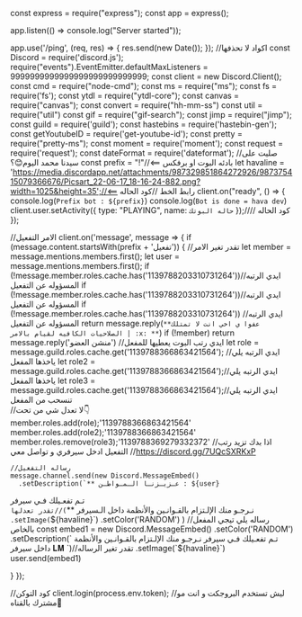 const express = require("express");
const app = express();

app.listen(() => console.log("Server started"));

app.use('/ping', (req, res) => {
  res.send(new Date());
});
//اكواد لا تحذفها
const Discord = require('discord.js');
require("events").EventEmitter.defaultMaxListeners = 9999999999999999999999999999;
const client = new Discord.Client();
const cmd = require("node-cmd");
const ms = require("ms");
const fs = require('fs');
const ytdl = require("ytdl-core");
const canvas = require("canvas");
const convert = require("hh-mm-ss")
const util = require("util")
const gif = require("gif-search");
const jimp = require("jimp");
const guild = require('guild');
const hastebins = require('hastebin-gen');
const getYoutubeID = require('get-youtube-id');
const pretty = require("pretty-ms");
const moment = require('moment');
const request = require('request');
const dateFormat = require('dateformat');
//صليت على سيدنا محمد اليوم😊؟
const prefix = "!"//⟸ بادئه البوت او برفكس
let havaline = 'https://media.discordapp.net/attachments/987329851864272926/987375415079366676/Picsart_22-06-17_18-16-24-882.png?width=1025&height=35';//⟸ رابط الخط 
//كود الحاله
client.on("ready", () => {
  console.log(`Prefix bot : ${prefix}`)
  console.log(`Bot is done = hava dev`)
  client.user.setActivity({ type: "PLAYING", name: `حاله البوتك` });//// كود الحاله
});

//الامر التفعيل
client.on('message', message => {
  if (message.content.startsWith(prefix + 'تفعيل')) { //تقدر تغير الامر
    let member = message.mentions.members.first();
    let user = message.mentions.members.first(); if (!message.member.roles.cache.has('1139788203310731264'))//ايدي الرتبه المسؤوله عن التفعيل
      if (!message.member.roles.cache.has('1139788203310731264'))//ايدي الرتبه المسؤوله عن التفعيل
        if (!message.member.roles.cache.has('1139788203310731264'))  //ايدي الرتبه المسؤوله عن التفعيل
          return message.reply(`**عفوا ي اخي انت لا تمتلك الصلاحيات الكافيه لقيام بالامر | :x: **`)
    if (!member) return message.reply('منشن العضو')
    //ايدي رتب البوت يعطيها للمفعل
    let role = message.guild.roles.cache.get('1139788366863421564');
    //ايدي الرتبه يلي ياخذها المفعل 
    let role2 = message.guild.roles.cache.get('1139788366863421564');//ايدي الرتبه يلي ياخذها المفعل
    let role3 = message.guild.roles.cache.get('1139788366863421564');//ايدي الرتبه يلي تنسحب من المفعل     
    //لا تعدل شي من تحت👇   
    member.roles.add(role);'1139788366863421564'
    member.roles.add(role2);'1139788366863421564'
    member.roles.remove(role3);'1139788369279332372'
    //اذا بدك تزيد رتب التفعيل ادخل سيرفري و تواصل معي 
    //https://discord.gg/7UQcSXRKxP

    //رساله التفعيل
    message.channel.send(new Discord.MessageEmbed()
      .setDescription(`** عـزيـزنـا الـمـواطـن : ${user}
تـم تفعـيلك فـي سيرفر  
نـرجـو منك الإلـتزام بالقـوانـين والأنظمة داخل الـسيرفر **`)//تقدر تعدلها
      .setImage(`${havaline}`)
      .setColor('RANDOM')
    )
    //رساله يلي تيجي المفعل بالخاص  
    const embed1 = new Discord.MessageEmbed()
      .setColor('RANDOM')
      .setDescription(`
تـم تفعـيلك فـي سيرفر  
نـرجـو منك الإلـتزام بالقـوانـين والأنظمة داخل سيرفر 𝐋𝐌  `)//تقدر تغير الرساله
      .setImage(`${havaline}`)
    user.send(embed1)

  }
});


//كود التوكن
client.login(process.env.token);
//ليش تستخدم البروجكت و انت مو مشترك بالقناه😤
